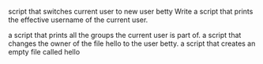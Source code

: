 script that switches current user to new user betty
Write a script that prints the effective username of the current user.


a script that prints all the groups the current user is part of.
a script that changes the owner of the file hello to the user betty.
a script that creates an empty file called hello
